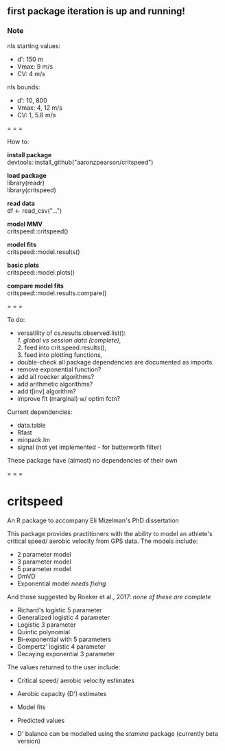 ## first package iteration is up and running!

### Note

nls starting values:    
* d': 150 m    
* Vmax: 9 m/s    
* CV: 4 m/s    

nls bounds:    
* d': 10, 800    
* Vmax: 4, 12 m/s    
* CV: 1, 5.8 m/s    

= = =

How to:    

**install package**    
devtools::install_github("aaronzpearson/critspeed")

**load package**    
library(readr)    
library(critspeed)

**read data**    
df <- read_csv("...")

**model MMV**    
critspeed::critspeed()    

**model fits**    
critspeed::model.results()    

**basic plots**    
critspeed::model.plots()    

**compare model fits**    
critspeed::model.results.compare()    

= = =

To do:

* versatility of cs.results.observed.list():    
    *1. global vs session data (complete)*,    
     2. feed into crit.speed.results(),     
     3. feed into plotting functions,            
* double-check all package dependencies are documented as imports    
* remove exponential function?    
* add all roecker algorithms?    
* add arithmetic algorithms?    
* add t[inv] algorithm?    
* improve fit (marginal) w/ optim fctn?    

Current dependencies:

* data.table    
* Rfast    
* minpack.lm    
* signal (not yet implemented - for butterworth filter)    

These package have (almost) no dependencies of their own    

= = =

# critspeed
An R package to accompany Eli Mizelman's PhD dissertation


This package provides practitioners with the ability to model an athlete's critical speed/ aerobic velocity from GPS data. The models include:    
* 2 parameter model    
* 3 parameter model    
* 5 parameter model    
* OmVD    
* Exponential model *needs fixing*    

And those suggested by Roeker et al., 2017: *none of these are complete*    
* Richard's logistic 5 parameter    
* Generalized logistic 4 parameter    
* Logistic 3 parameter    
* Quintic polynomial    
* Bi-exponential with 5 parameters    
* Gompertz' logistic 4 parameter    
* Decaying exponential 3 parameter    


The values returned to the user include:    
* Critical speed/ aerobic velocity estimates    
* Aerobic capacity (D') estimates    
* Model fits    
* Predicted values    
    
* D' balance can be modelled using the *stamina* package (currently beta version)
